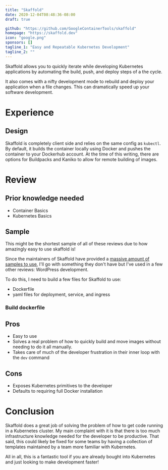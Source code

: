 ```yaml
---
title: "Skaffold"
date: 2020-12-04T08:48:36-08:00
draft: true

github: "https://github.com/GoogleContainerTools/skaffold"
homepage: "https://skaffold.dev"
icon: "google.png"
sponsors: []
tagline_1: "Easy and Repeatable Kubernetes Development"
tagline_2: ""
---
```



Skaffold allows you to quickly iterate while developing Kubernetes applications by automating the build, push, and deploy steps of a the cycle.

It also comes with a nifty development mode to rebuild and deploy your application when a file changes. This can dramatically speed up your software development.

# Experience

## Design

Skaffold is completely client side and relies on the same config as `kubectl`. By default, it builds the container locally using Docker and pushes the container to your Dockerhub account. At the time of this writing, there are options for Buildpacks and Kaniko to allow for remote building of images.




# Review

## Prior knowledge needed

- Container Basics
- Kubernetes Basics

## Sample

This might be the shortest sample of all of these reviews due to how amazingly easy to use skaffold is!

Since the maintainers of Skaffold have provided a [massive amount of samples to use](https://github.com/GoogleContainerTools/skaffold/tree/master/examples), I'll go with something they don't have but I've used in a few other reviews: WordPress development.

To do this, I need to build a few files for Skaffold to use:

- Dockerfile
- yaml files for deployment, service, and ingress


### Build dockerfile




## Pros

- Easy to use
- Solves a real problem of how to quickly build and move images without needing to do it all manually.
- Takes care of much of the developer frustration in their inner loop with the `dev` command

## Cons

- Exposes Kubernetes primitives to the developer
- Defaults to requiring full Docker installation

# Conclusion

Skaffold does a great job of solving the problem of how to get code running in a Kubernetes cluster. My main complaint with it is that there is too much infrastructure knowledge needed for the developer to be productive. That said, this could likely be fixed for some teams by having a collection of templates maintained by a team more familiar with Kubernetes. 

All in all, this is a fantastic tool if you are already bought into Kubernetes and just looking to make development faster!
